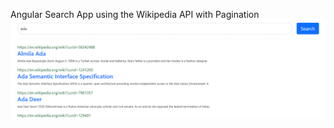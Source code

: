 Angular Search App using the Wikipedia API with Pagination
![](https://github.com/IrinaSpasova/Angular/blob/main/06-Angular-Search-App-Wikipedia-API-Pagination/img.png)
